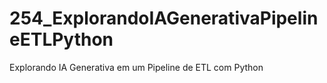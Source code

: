 # 254_ExplorandoIAGenerativaPipelineETLPython
Explorando IA Generativa em um Pipeline de ETL com Python
